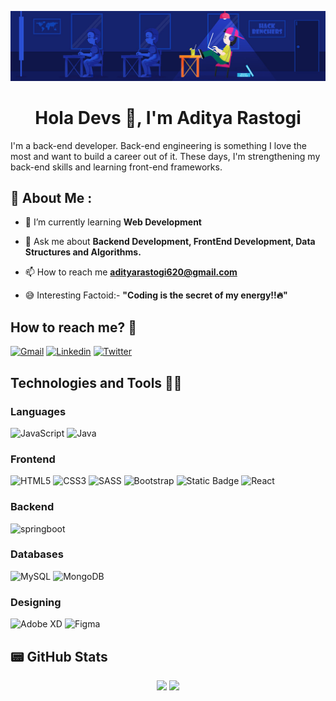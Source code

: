 ![logo](https://github.com/aditya-620/aditya-620/blob/main/79731568097599.5b50bca477735.jpg)
<h1 align="center">Hola Devs 👋, I'm Aditya Rastogi</h1>

 I'm a back-end developer. Back-end engineering is something I love the most and want to build a career out of it. These days, I'm strengthening my back-end skills and learning front-end frameworks.
## 💫 About Me :

- 🌱 I’m currently learning **Web Development**

- 💬 Ask me about **Backend Development, FrontEnd Development, Data Structures and Algorithms.**

- 📫 How to reach me **adityarastogi620@gmail.com**

- 😅 Interesting Factoid:-   **"Coding is the secret of my energy!!🔥"**

## How to reach me? 🤙

[![Gmail](https://img.shields.io/badge/Gmail-D14836?style=for-the-badge&logo=gmail&logoColor=white)](https://adityarastogi620@gmail.com) [![Linkedin](https://img.shields.io/badge/LinkedIn-0077B5?style=for-the-badge&logo=linkedin&logoColor=white)](https://www.linkedin.com/in/aditya-rastogi-5b5054231/) [![Twitter](https://img.shields.io/badge/Twitter-1DA1F2?style=for-the-badge&logo=twitter&logoColor=white)](https://x.com/technophile_adi)

## Technologies and Tools 👨‍💻
### Languages
<img alt="JavaScript" src="https://img.shields.io/badge/javascript-%23323330.svg?style=for-the-badge&logo=javascript&logoColor=%23F7DF1E"/> ![Java](https://img.shields.io/badge/java-%23ED8B00.svg?style=for-the-badge&logo=openjdk&logoColor=white) 

### Frontend
<img alt="HTML5" src="https://img.shields.io/badge/html5-%23E34F26.svg?style=for-the-badge&logo=html5&logoColor=white"/> <img alt="CSS3" src="https://img.shields.io/badge/css3-%231572B6.svg?style=for-the-badge&logo=css3&logoColor=white"/> <img alt="SASS" src="https://img.shields.io/badge/SASS-hotpink.svg?style=for-the-badge&logo=SASS&logoColor=white"/> <img alt="Bootstrap" src="https://img.shields.io/badge/bootstrap-%23563D7C.svg?style=for-the-badge&logo=bootstrap&logoColor=white"/> <img alt="Static Badge" src="https://img.shields.io/badge/TailWindCSS-blue?style=for-the-badge&logo=TailwindCss"> <img alt="React" src="https://img.shields.io/badge/react-%2320232a.svg?style=for-the-badge&logo=react&logoColor=%2361DAFB"/>

### Backend
<img alt="springboot" src="https://img.shields.io/badge/Spring-Boot?style=for-the-badge&logo=spring&logoColor=white&logoSize=auto"/>

### Databases
<img alt="MySQL" src="https://img.shields.io/badge/mysql-%2300f.svg?style=for-the-badge&logo=mysql&logoColor=white"/> <img alt="MongoDB" src ="https://img.shields.io/badge/MongoDB-%234ea94b.svg?style=for-the-badge&logo=mongodb&logoColor=white"/>

### Designing
<img alt="Adobe XD" src="https://img.shields.io/badge/adobexd-%23FF26BE.svg?style=for-the-badge&logo=adobexd&logoColor=white"/> <img alt="Figma" src="https://img.shields.io/badge/figma-%23F24E1E.svg?style=for-the-badge&logo=figma&logoColor=white"/>


## 📟 GitHub Stats
<p align="center">
	<img width="48%" src="https://github-readme-stats.vercel.app/api?username=aditya-620&show_icons=true&theme=vue" />
	<img width="48%" src="https://github-readme-streak-stats.herokuapp.com/?user=aditya-620&theme=vue" />
</p>
